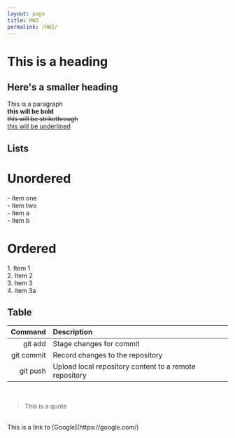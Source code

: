 ```yaml
---
layout: page
title: HW2
permalink: /HW2/
---
```

<!DOCTYPE html>
<html>
<head>
    <title></title>
</head>
<body>
  <h1> This is a heading </h1>
  <h2> Here's a smaller heading </h2>
  <p> 
    This is a paragraph <br>
  <b> this will be bold </b> <br>
  <s> this will be strikethrough </s> <br>
  <u> this will be underlined </u>

  <h2> Lists </h2>
  <h1> Unordered </h1>
  - item one <br>
  - item two <br>
    - item a <br>
    - item b <br>
  
  <h1> Ordered </h1>
  1. Item 1 <br>
  2. Item 2 <br>
  3. Item 3 <br>
  4. item 3a <br>
  
  <h2> Table </h2>

| Command | Description |
| ------: | :---------- |
| git add | Stage changes for commit |
| git commit | Record changes to the repository |
| git push | Upload local repository content to a remote repository |

<br>

> This is a quote <be>
<br>
This is a link to [Google](https://google.com/)

</p>

  
</body>
</html>
